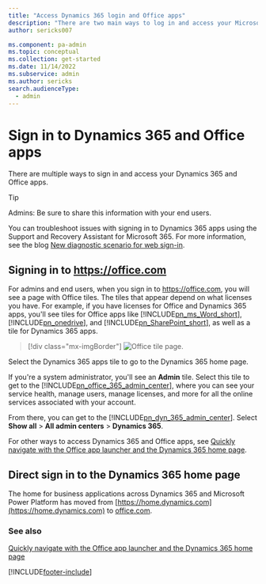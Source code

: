 ```yaml
---
title: "Access Dynamics 365 login and Office apps"
description: "There are two main ways to log in and access your Microsoft Dynamics 365 and Office apps. Troubleshoot issues using the Support and Recovery Assistant."
author: sericks007

ms.component: pa-admin
ms.topic: conceptual
ms.collection: get-started
ms.date: 11/14/2022
ms.subservice: admin
ms.author: sericks
search.audienceType: 
  - admin
---
```

# Sign in to Dynamics 365 and Office apps

There are multiple ways to sign in and access your Dynamics 365 and Office apps.  
  
> [!TIP]
> Admins: Be sure to share this information with your end users.  
> 
> You can troubleshoot issues with signing in to Dynamics 365 apps using the Support and Recovery Assistant for Microsoft 365. For more information, see the blog [New diagnostic scenario for web sign-in](https://community.dynamics.com/crm/b/dynamicscrmsupportblog/archive/2016/11/15/new-diagnostic-scenario-for-web-sign-in).  
  
<a name="BKMK_PortalSignIn"></a>   

## Signing in to https://office.com  
For admins and end users, when you sign in to https://office.com, you will see a page with Office tiles. The tiles that appear depend on what licenses you have. For example, if you have licenses for Office and Dynamics 365 apps, you'll see tiles for Office apps like [!INCLUDE[pn_ms_Word_short](../includes/pn-ms-word-short.md)], [!INCLUDE[pn_onedrive](../includes/pn-onedrive.md)], and [!INCLUDE[pn_SharePoint_short](../includes/pn-sharepoint-short.md)], as well as a tile for Dynamics 365 apps.  

> [!div class="mx-imgBorder"] 
> ![Office tile page.](../admin/media/office-365-welcome-page.png "Office tile page")  
  
Select the Dynamics 365 apps tile to go to the Dynamics 365 home page.   
  
If you're a system administrator, you'll see an **Admin** tile. Select this tile to get to the [!INCLUDE[pn_office_365_admin_center](../includes/pn-office-365-admin-center.md)], where you can see your service health, manage users, manage licenses, and more for all the online services associated with your account.  
  
From there, you can get to the [!INCLUDE[pn_dyn_365_admin_center](../includes/pn-dyn-365-admin-center.md)]. Select **Show all** > **All admin centers** > **Dynamics 365**.  
   
For other ways to access Dynamics 365 and Office apps, see [Quickly navigate with the Office app launcher and the Dynamics 365 home page](../admin/quickly-navigate-office-365-app-launcher.md).  

## Direct sign in to the Dynamics 365 home page  

The home for business applications across Dynamics 365 and Microsoft Power Platform has moved from [https://home.dynamics.com](https://home.dynamics.com) to [office.com](https://office.com/apps).

### See also  
 [Quickly navigate with the Office app launcher and the Dynamics 365 home page](../admin/quickly-navigate-office-365-app-launcher.md)   




[!INCLUDE[footer-include](../includes/footer-banner.md)]
